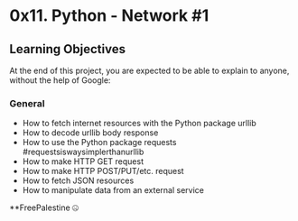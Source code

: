 # 0x11. Python - Network #1
## Learning Objectives
At the end of this project, you are expected to be able to explain to anyone, without the help of Google:

### General
* How to fetch internet resources with the Python package urllib
* How to decode urllib body response
* How to use the Python package requests #requestsiswaysimplerthanurllib
* How to make HTTP GET request
* How to make HTTP POST/PUT/etc. request
* How to fetch JSON resources
* How to manipulate data from an external service

**FreePalestine 🤐
